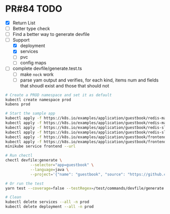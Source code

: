# PR#84 TODO

- [x] Return List
- [ ] Better type check
- [ ] Find a better way to generate devfile
- [ ] Support
  - [x] deployment
  - [x] services
  - [ ] pvc
  - [ ] config maps
- [ ] complete devfile/generate.test.ts
  - [ ] make `nock` work
  - [ ] parse yam output and verifies, for each kind, items num and fields that shoudl exist and those that should not

```bash
# Create a PROD namespace and set it as default
kubectl create namespace prod
kubens prod

# Start the sample app 
kubectl apply -f https://k8s.io/examples/application/guestbook/redis-master-deployment.yaml
kubectl apply -f https://k8s.io/examples/application/guestbook/redis-master-service.yaml
kubectl apply -f https://k8s.io/examples/application/guestbook/redis-slave-deployment.yaml
kubectl apply -f https://k8s.io/examples/application/guestbook/redis-slave-service.yaml
kubectl apply -f https://k8s.io/examples/application/guestbook/frontend-deployment.yaml
kubectl apply -f https://k8s.io/examples/application/guestbook/frontend-service.yaml
minikube service frontend --url

# Run chectl
chectl devfile:generate \
           --selector="app=guestbook" \
           --language=java \
           --project='{"name": "guestbook", "source": "https://github.com/kubernetes/examples.git"}'

# Or run the test
yarn test --coverage=false --testRegex=/test/commands/devfile/generate.test.ts

# Clean
kubectl delete services --all -n prod
kubectl delete deployment --all -n prod
```